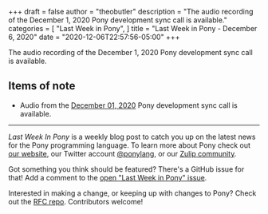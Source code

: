 +++
draft = false
author = "theobutler"
description = "The audio recording of the December 1, 2020 Pony development sync call is available."
categories = [
    "Last Week in Pony",
]
title = "Last Week in Pony - December 6, 2020"
date = "2020-12-06T22:57:56-05:00"
+++

The audio recording of the December 1, 2020 Pony development sync call is available.
<!--more-->

## Items of note

- Audio from the [December 01, 2020](https://sync-recordings.ponylang.io/r/2020_12_01.m4a) Pony development sync call is available.

---

_Last Week In Pony_ is a weekly blog post to catch you up on the latest news for the Pony programming language. To learn more about Pony check out [our website](https://ponylang.io), our Twitter account [@ponylang](https://twitter.com/ponylang), or our [Zulip community](https://ponylang.zulipchat.com).

Got something you think should be featured? There's a GitHub issue for that! Add a comment to the [open "Last Week in Pony" issue](https://github.com/ponylang/ponylang.github.io/issues?q=is%3Aissue+is%3Aopen+label%3Alast-week-in-pony).

Interested in making a change, or keeping up with changes to Pony? Check out the [RFC repo](https://github.com/ponylang/rfcs). Contributors welcome!
